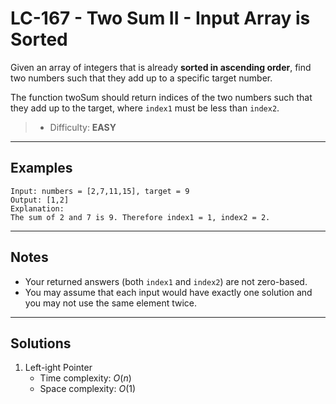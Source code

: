 # LC-167 - Two Sum II - Input Array is Sorted

Given an array of integers that is already **sorted in ascending order**, find two numbers such that they add up to a specific target number.

The function twoSum should return indices of the two numbers such that they add up to the target, where `index1` must be less than `index2`.

> * Difficulty: **EASY**

---
## Examples

```
Input: numbers = [2,7,11,15], target = 9
Output: [1,2]
Explanation:
The sum of 2 and 7 is 9. Therefore index1 = 1, index2 = 2.
```

---
## Notes

* Your returned answers (both `index1` and `index2`) are not zero-based.
* You may assume that each input would have exactly one solution and you may not use the same element twice.

---
## Solutions

1. Left-ight Pointer
    * Time complexity: $O(n)$
    * Space complexity: $O(1)$